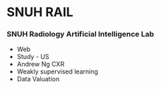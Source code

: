 # SNUH RAIL
### SNUH Radiology Artificial Intelligence Lab

- Web
- Study - US
- Andrew Ng CXR
- Weakly supervised learning
- Data Valuation